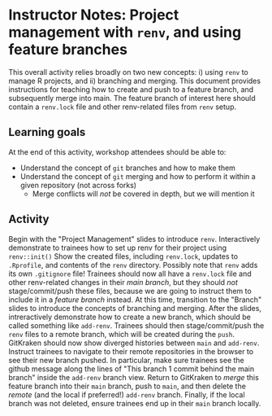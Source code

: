 # Instructor Notes: Project management with `renv`, and using feature branches

This overall activity relies broadly on two new concepts: i) using `renv` to manage R projects, and ii) branching and merging. 
This document provides instructions for teaching how to create and push to a feature branch, and subsequently merge into main.
The feature branch of interest here should contain a `renv.lock` file and other renv-related files from `renv` setup. 

## Learning goals

At the end of this activity, workshop attendees should be able to:

- Understand the concept of `git` branches and how to make them
- Understand the concept of `git` merging and how to perform it within a given repository (not across forks)
  - Merge conflicts will _not_ be covered in depth, but we will mention it  


## Activity 

Begin with the "Project Management" slides to introduce `renv`.
Interactively demonstrate to trainees how to set up renv for their project using `renv::init()`
Show the created files, including `renv.lock`, updates to `.Rprofile`, and contents of the `renv` directory.
Possibly note that `renv` adds its own `.gitignore` file!
Trainees should now all have a `renv.lock` file and other renv-related changes in their _main branch_, but they should _not_ stage/commit/push these files, because we are going to instruct them to include it in a _feature branch_ instead.
At this time, transition to the "Branch" slides to introduce the concepts of branching and merging.
After the slides, intreractively demonstrate how to create a new branch, which should be called something like `add-renv`.
Trainees should then stage/commit/push the `renv` files to a remote branch, which will be created during the `push`.
GitKraken should now show diverged histories between `main` and `add-renv`.
Instruct trainees to navigate to their remote repositories in the browser to see their new branch pushed.
In particular, make sure trainees see the github message along the lines of "This branch 1 commit behind the main branch" inside the `add-renv` branch view.
Return to GitKraken to _merge_ this feature branch into their `main` branch, push to `main`, and then delete the _remote_ (and the local if preferred!) `add-renv` branch.
Finally, if the local branch was not deleted, ensure trainees end up in their `main` branch locally.
